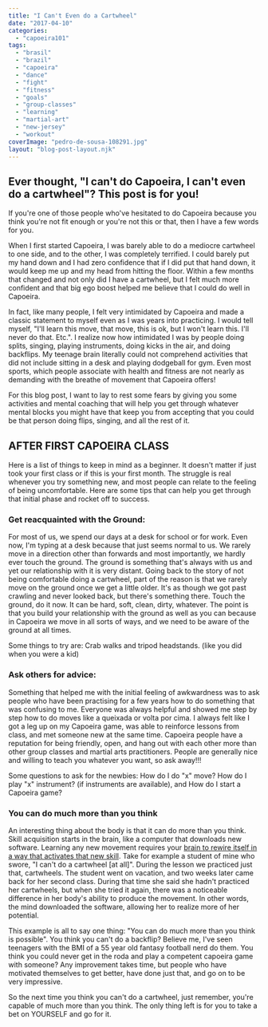 ```yaml
---
title: "I Can't Even do a Cartwheel"
date: "2017-04-10"
categories: 
  - "capoeira101"
tags: 
  - "brasil"
  - "brazil"
  - "capoeira"
  - "dance"
  - "fight"
  - "fitness"
  - "goals"
  - "group-classes"
  - "learning"
  - "martial-art"
  - "new-jersey"
  - "workout"
coverImage: "pedro-de-sousa-108291.jpg"
layout: "blog-post-layout.njk"
---
```


## Ever thought, "I can't do Capoeira, I can't even do a cartwheel"? This post is for you!

If you're one of those people who've hesitated to do Capoeira because you think you're not fit enough or you're not this or that, then I have a few words for you. 

When I first started Capoeira, I was barely able to do a mediocre cartwheel to one side, and to the other, I was completely terrified. I could barely put my hand down and I had zero confidence that if I did put that hand down, it would keep me up and my head from hitting the floor. Within a few months that changed and not only did I have a cartwheel, but I felt much more confident and that big ego boost helped me believe that I could do well in Capoeira.

In fact, like many people, I felt very intimidated by Capoeira and made a classic statement to myself even as I was years into practicing. I would tell myself, "I'll learn this move, that move, this is ok, but I won't learn this. I'll never do that. Etc.". I realize now how intimidated I was by people doing splits, singing, playing instruments, doing kicks in the air, and doing backflips. My teenage brain literally could not comprehend activities that did not include sitting in a desk and playing dodgeball for gym. Even most sports, which people associate with health and fitness are not nearly as demanding with the breathe of movement that Capoeira offers!

For this blog post, I want to lay to rest some fears by giving you some activities and mental coaching that will help you get through whatever mental blocks you might have that keep you from accepting that you could be that person doing flips, singing, and all the rest of it.

## AFTER FIRST CAPOEIRA CLASS

Here is a list of things to keep in mind as a beginner. It doesn't matter if just took your first class or if this is your first month. The struggle is real whenever you try something new, and most people can relate to the feeling of being uncomfortable. Here are some tips that can help you get through that initial phase and rocket off to success.

### Get reacquainted with the Ground:

For most of us, we spend our days at a desk for school or for work. Even now, I'm typing at a desk because that just seems normal to us. We rarely move in a direction other than forwards and most importantly, we hardly ever touch the ground. The ground is something that's always with us and yet our relationship with it is very distant. Going back to the story of not being comfortable doing a cartwheel, part of the reason is that we rarely move on the ground once we get a little older. It's as though we got past crawling and never looked back, but there's something there. Touch the ground, do it now. It can be hard, soft, clean, dirty, whatever. The point is that you build your relationship with the ground as well as you can because in Capoeira we move in all sorts of ways, and we need to be aware of the ground at all times.

Some things to try are: Crab walks and tripod headstands. (like you did when you were a kid)

### Ask others for advice:

Something that helped me with the initial feeling of awkwardness was to ask people who have been practising for a few years how to do something that was confusing to me. Everyone was always helpful and showed me step by step how to do moves like a queixada or volta por cima. I always felt like I got a leg up on my Capoeira game, was able to reinforce lessons from class, and met someone new at the same time. Capoeira people have a reputation for being friendly, open, and hang out with each other more than other group classes and martial arts practitioners. People are generally nice and willing to teach you whatever you want, so ask away!!!

Some questions to ask for the newbies: How do I do "x" move? How do I play "x" instrument? (if instruments are available), and How do I start a Capoeira game?

### You can do much more than you think

An interesting thing about the body is that it can do more than you think. Skill acquisition starts in the brain, like a computer that downloads new software. Learning any new movement requires your [brain to rewire itself in a way that activates that new skill](https://gmb.io/motor-learning/). Take for example a student of mine who swore, "I can't do a cartwheel \[at all\]". During the lesson we practiced just that, cartwheels. The student went on vacation, and two weeks later came back for her second class. During that time she said she hadn't practiced her cartwheels, but when she tried it again, there was a noticeable difference in her body's ability to produce the movement. In other words, the mind downloaded the software, allowing her to realize more of her potential.

This example is all to say one thing: "You can do much more than you think is possible". You think you can't do a backflip? Believe me, I've seen teenagers with the BMI of a 55 year old fantasy football nerd do them. You think you could never get in the roda and play a competent capoeira game with someone? Any improvement takes time, but people who have motivated themselves to get better, have done just that, and go on to be very impressive.

So the next time you think you can't do a cartwheel, just remember, you're capable of much more than you think. The only thing left is for you to take a bet on YOURSELF and go for it.